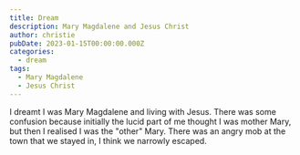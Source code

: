 ```yaml
---
title: Dream
description: Mary Magdalene and Jesus Christ
author: christie
pubDate: 2023-01-15T00:00:00.000Z
categories:
  - dream
tags:
  - Mary Magdalene
  - Jesus Christ
---
```


I dreamt I was Mary Magdalene and living with Jesus. There was some confusion because initially the lucid part of me thought I was mother Mary, but then I realised I was the "other" Mary. There was an angry mob at the town that we stayed in, I think we narrowly escaped.
